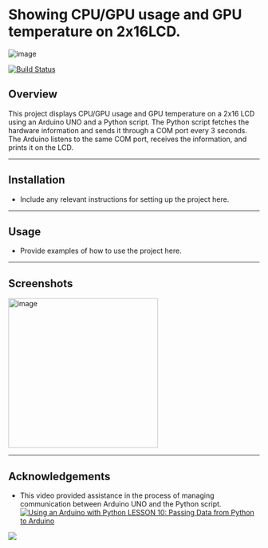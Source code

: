 # Showing CPU/GPU usage and GPU temperature on 2x16LCD.

![image](https://user-images.githubusercontent.com/112471004/225152766-0950a4d0-928e-4c85-a6bc-78db604c0307.png)

[![Build Status](https://travis-ci.org/<username>/<repo-name>.svg?branch=master)](https://travis-ci.org/<username>/<repo-name>)

## Overview
This project displays CPU/GPU usage and GPU temperature on a 2x16 LCD using an Arduino UNO and a Python script. The Python script fetches the hardware information and sends it through a COM port every 3 seconds. The Arduino listens to the same COM port, receives the information, and prints it on the LCD.

---

## Installation

- Include any relevant instructions for setting up the project here.

---

## Usage

- Provide examples of how to use the project here.

---

## Screenshots

<img src="https://user-images.githubusercontent.com/112471004/225152695-935670c6-4873-4668-ac61-6383c044f9c6.png" alt="image" width="300px">

---

## Acknowledgements

- This video provided assistance in the process of managing communication between Arduino UNO and the Python script.
[![Using an Arduino with Python LESSON 10: Passing Data from Python to Arduino](https://img.youtube.com/vi/dbZZlq1_M4o/maxresdefault.jpg?width=200)](https://www.youtube.com/watch?v=dbZZlq1_M4o "Using an Arduino with Python LESSON 10: Passing Data from Python to Arduino")


<a href="https://www.youtube.com/watch?v=dbZZlq1_M4o" title="Video Name">
    <img src="https://img.youtube.com/vi/dbZZlq1_M4o/maxresdefault.jpg?width=200">
</a>
